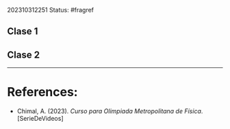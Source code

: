 202310312251
Status: #fragref 

## Clase 1
## Clase 2


---
# References:
- Chimal, A. (2023). *Curso para Olimpiada Metropolitana de Física*. \[SerieDeVideos\]
